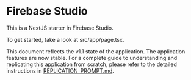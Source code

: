 # Firebase Studio

This is a NextJS starter in Firebase Studio.

To get started, take a look at src/app/page.tsx.

This document reflects the v1.1 state of the application. The application features are now stable. For a complete guide to understanding and replicating this application from scratch, please refer to the detailed instructions in [REPLICATION_PROMPT.md](./REPLICATION_PROMPT.md).
